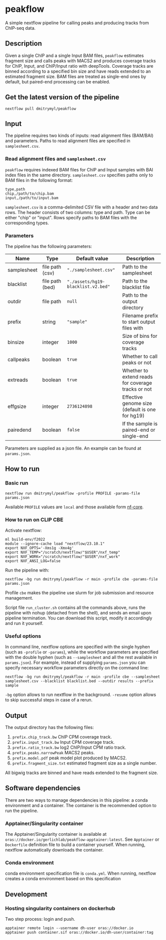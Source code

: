 # peakflow
A simple nextflow pipeline for calling peaks and producing tracks from ChIP-seq data.

## Description
Given a single ChIP and a single Input BAM files, `peakflow` estimates fragment size and calls peaks with MACS2 and produces coverage tracks for ChIP, Input, and ChIP/Input ratio with deepTools. Coverage tracks are binned according to a specified bin size and have reads extended to an estimated fragment size. BAM files are treated as single-end ones by default, but paired-end processing can be enabled.

## Get the latest version of the pipeline

```
nextflow pull dmitrymyl/peakflow
```

## Input
The pipeline requires two kinds of inputs: read alignment files (BAM/BAI) and parameters. Paths to read alignment files are specified in `samplesheet.csv`.

### Read alignment files and `samplesheet.csv`
`peakflow` requires indexed BAM files for ChIP and Input samples with BAI index files in the same directory. `samplesheet.csv` specifies paths only to BAM files in the following format:

```
type,path
chip,/path/to/chip.bam
input,/path/to/input.bam

```

`samplesheet.csv` is a comma-delimited CSV file with a header and two data rows. The header consists of two columns: type and path. Type can be either "chip" or "input". Rows specify paths to BAM files with the corresponding types.

### Parameters
The pipeline has the following parameters:

| Name        | Type            | Default value                      | Description                                        |
|-------------|-----------------|------------------------------------|----------------------------------------------------|
| samplesheet | file path (csv) | `"./samplesheet.csv"`              | Path to the samplesheet                            |
| blacklist   | file path (bed) | `"./assets/hg19-blacklist.v2.bed"` | Path to the blacklist file                         |
| outdir      | file path       | `null`                             | Path to the output directory                       |
| prefix      | string          | `"sample"`                         | Filename prefix to start output files with         |
| binsize     | integer         | `1000`                             | Size of bins for coverage tracks                   |
| callpeaks   | boolean         | `true`                             | Whether to call peaks or not                       |
| extreads    | boolean         | `true`                             | Whether to extend reads for coverage tracks or not |
| effgsize    | integer         | `2736124898`                       | Effective genome size (default is one for hg19)    |
| pairedend   | boolean         | `false`                            | If the sample is paired-end or single-end          |

Parameters are supplied as a json file. An example can be found at `params.json`.

## How to run

### Basic run
```{bash}
nextflow run dmitrymyl/peakflow -profile PROFILE -params-file params.json
```
Available `PROFILE` values are `local` and those available form [nf-core](https://nf-co.re/configs/).

### How to run on CLIP CBE
Activate nextflow:
```
ml build-env/f2022
module --ignore-cache load "nextflow/23.10.1"
export NXF_OPTS='-Xms1g -Xmx4g'
export NXF_TEMP="/scratch/nextflow/"$USER"/nxf_temp"
export NXF_WORK="/scratch/nextflow/"$USER"/nxf_work"
export NXF_ANSI_LOG=false
```
Run the pipeline with:
```
nextflow -bg run dmitrymyl/peakflow -r main -profile cbe -params-file params.json
```
Profile `cbe` makes the pipeline use slurm for job submission and resource management.

Script file `run_cluster.sh` contains all the commands above, runs the pipeline with nohup (detached from the shell), and sends an email upon pipeline termination. You can download this script, modify it accordingly and run it yourself.

### Useful options
In command line, nextflow options are specified with the single hyphen (such as `-profile` or `-params`), while the workflow parameters are specified with the double hyphen (such as `--samplesheet` and all the rest available in `params.json`). For example, instead of supplying `params.json` you can specify necessary workflow parameters directly on the command line:
```
nextflow -bg run dmitrymyl/peakflow -r main -profile cbe --samplesheet samplesheet.csv --blacklist blacklist.bed --outdir results --prefix sample
```
`-bg` option allows to run nextflow in the background. `-resume` option allows to skip successful steps in case of a rerun.

## Output
The output directory has the following files:

1. `prefix.chip_track.bw` ChIP CPM coverage track.
2. `prefix.input_track.bw` Input CPM coverage track.
3. `prefix.ratio_track.bw` log2 ChIP/Input CPM ratio track.
4. `prefix.peaks.narrowPeak` MACS2 peaks.
5. `prefix.model.pdf` peak model plot produced by MACS2. 
6. `prefix.fragment_size.txt` estimated fragment size as a single number.

All bigwig tracks are binned and have reads extended to the fragment size.

## Software dependencies

There are two ways to manage dependencies in this pipeline: a conda environment and a container. The container is the recommended option to run the pipeline.

### Apptainer/Singularity container

The Apptainer/Singularity container is available at `oras://docker.io/gerlichlab/peakflow-apptainer:latest`. See `Apptainer` or `Dockerfile` definition file to build a container yourself. When running, nextflow automatically downloads the container.

### Conda environment
conda environment specification file is `conda.yml`. When running, nextflow creates a conda environment based on this specification

## Development

### Hosting singularity containers on dockerhub

Two step process: login and push.
```
apptainer remote login --username dh-user oras://docker.io
apptainer push container.sif oras://docker.io/dh-user/container:tag
```